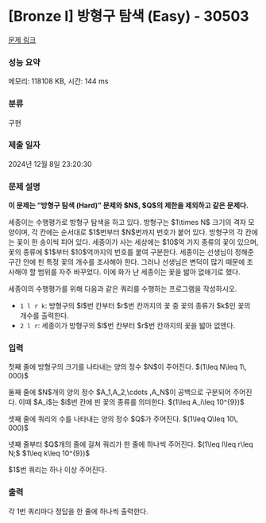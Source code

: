 # [Bronze I] 방형구 탐색 (Easy) - 30503 

[문제 링크](https://www.acmicpc.net/problem/30503) 

### 성능 요약

메모리: 118108 KB, 시간: 144 ms

### 분류

구현

### 제출 일자

2024년 12월 8일 23:20:30

### 문제 설명

<p><strong>이 문제는 ”방형구 탐색 (Hard)” 문제와 $N$, $Q$의 제한을 제외하고 같은 문제다.</strong></p>

<p>세종이는 수행평가로 방형구 탐색을 하고 있다. 방형구는 $1\times N$ 크기의 격자 모양이며, 각 칸에는 순서대로 $1$번부터 $N$번까지 번호가 붙어 있다. 방형구의 각 칸에는 꽃이 한 송이씩 피어 있다. 세종이가 사는 세상에는 $10$억 가지 종류의 꽃이 있으며, 꽃의 종류에 $1$부터 $10$억까지의 번호를 붙여 구분한다. 세종이는 선생님이 정해준 구간 안에 핀 특정 꽃의 개수를 조사해야 한다. 그러나 선생님은 변덕이 많기 때문에 조사해야 할 범위를 자주 바꾸었다. 이에 화가 난 세종이는 꽃을 밟아 없애기로 했다.</p>

<p>세종이의 수행평가를 위해 다음과 같은 쿼리를 수행하는 프로그램을 작성하시오.</p>

<ul>
	<li><code>1 l r k</code>: 방형구의 $l$번 칸부터 $r$번 칸까지의 꽃 중 꽃의 종류가 $k$인 꽃의 개수를 출력한다.</li>
	<li><code>2 l r</code>: 세종이가 방형구의 $l$번 칸부터 $r$번 칸까지의 꽃을 밟아 없앤다.</li>
</ul>

### 입력 

 <p>첫째 줄에 방형구의 크기를 나타내는 양의 정수 $N$이 주어진다. $(1\leq N\leq 1\, 000)$</p>

<p>둘째 줄에 $N$개의 양의 정수 $A_1,A_2,\cdots ,A_N$이 공백으로 구분되어 주어진다. 이때 $A_i$는 $i$번 칸에 핀 꽃의 종류를 의미한다. $(1\leq A_i\leq 10^{9})$</p>

<p>셋째 줄에 쿼리의 수를 나타내는 양의 정수 $Q$가 주어진다. $(1\leq Q\leq 10\, 000)$</p>

<p>넷째 줄부터 $Q$개의 줄에 걸쳐 쿼리가 한 줄에 하나씩 주어진다. $(1\leq l\leq r\leq N;$ $1\leq k\leq 10^{9})$</p>

<p>$1$번 쿼리는 하나 이상 주어진다.</p>

### 출력 

 <p>각 1번 쿼리마다 정답을 한 줄에 하나씩 출력한다.</p>

